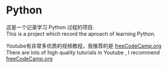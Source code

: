 # Python
这是一个记录学习 Python 过程的项目.     
This is a project which record the aproach of learning Python.      

Youtube有非常多优质的视频教程，我推荐的是 [freeCodeCamp.org](https://www.youtube.com/watch?v=rfscVS0vtbw&t=3522s)   
There are lots of high quality tutorials in Youtube , I recommend [freeCodeCamp.org](https://www.youtube.com/watch?v=rfscVS0vtbw&t=3522s)

